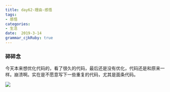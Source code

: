 ```yaml
---
title: day62-理由-感悟
tags: 
- 感悟
categories: 
- 生活
date:  2019-3-14
grammar_cjkRuby: true
---
```

### 碎碎念
今天本来想优化代码的，看了很久的代码，最后还是没有优化，代码还是和原来一样。崩溃啊。实在是不愿意写下一些重复的代码，尤其是面条代码。

![](https://ws1.sinaimg.cn/large/b15ca614gy1g12oocb8g8j20e609gt9l.jpg)
<!--more-->
